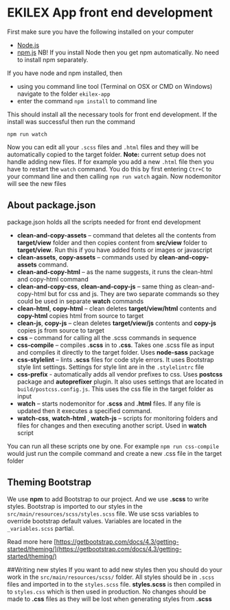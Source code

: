 # EKILEX App front end development
First make sure you have the following installed on your computer
* [Node.js](https://nodejs.org/en/)
* [npm.js](https://www.npmjs.com/)
NB! If you install Node then you get npm automatically. No need to install npm separately.

If you have node and npm installed, then
* using you command line tool (Terminal on OSX or CMD on Windows) navigate to the folder `ekilex-app` 
* enter the command `npm install` to command line

This should install all the necessary tools for front end development.
If the install was successful then run the command

`npm run watch`

Now you can edit all your `.scss` files and `.html` files and they will be automatically copied to the target folder.
**Note:** current setup does not handle adding new files. If for example you add a new `.html` file then you have to restart the `watch` command. 
You do this by first entering `Ctr+C` to your command line and then calling `npm run watch` again. Now nodemonitor will see the new files

## About package.json
package.json holds all the scripts needed for front end development
* **clean-and-copy-assets** – command that deletes all the contents from **target/view** folder and then copies content from **src/view** folder to **target/view**. Run this if you have added fonts or images or javascript
* **clean-assets**, **copy-assets** – commands used by **clean-and-copy-assets** command. 
* **clean-and-copy-html** – as the name suggests, it runs the clean-html and copy-html command
* **clean-and-copy-css**, **clean-and-copy-js** – same thing as clean-and-copy-html but for css and js. They are two separate commands so they could be used in separate **watch** commands
* **clean-html**, **copy-html** – clean deletes **target/view/html** contents and **copy-html** copies html from source to target
* **clean-js**, **copy-js** – clean deletes **target/view/js** contents and **copy-js** copies js from source to target
* **css** – command for calling all the .scss commands in sequence
* **css-compile** – compiles **.scss** in to **.css**. Takes one .scss file as input and compiles it directly to the target folder. Uses **node-sass** package
* **css-stylelint** – lints **.scss** files for code style errors. It uses Bootstrap style lint settings. Settings for style lint are in the `.stylelintrc` file
* **css-prefix** - automatically adds all vendor prefixes to css. Uses **postcss** package and **autoprefixer** plugin. It also uses settings that are located in `build/postcss.config.js`. This uses the css file in the target folder as input
* **watch** – starts nodemonitor for **.scss** and **.html** files. If any file is updated then it executes a specified command.
* **watch-css**, **watch-html** , **watch-js** – scripts for monitoring folders and files for changes and then executing another script. Used in **watch** script

You can run all these scripts one by one. For example `npm run css-compile` would just run the compile command and create a new .css file in the target folder

## Theming Bootstrap
We use **npm** to add Bootstrap to our project. And we use **.scss** to write styles.
Bootstrap is imported to our styles in the `src/main/resources/scss/styles.scss` file.
We use scss variables to override bootstrap default values. Variables are located in the` _variables.scss` partial. 

Read more here [https://getbootstrap.com/docs/4.3/getting-started/theming/](https://getbootstrap.com/docs/4.3/getting-started/theming/)

##Writing new styles
If you want to add new styles then you should do your work in the `src/main/resources/scss/` folder. All styles should be in `.scss` files and imported in to the `styles.scss` file.
**styles.scss** is then compiled in to `styles.css` which is then used in production. No changes should be made to **.css** files as they will be lost when generating styles from **.scss**
